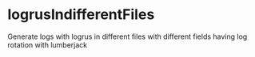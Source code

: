 # logrusIndifferentFiles
Generate logs with logrus in different files with different fields having log rotation with lumberjack
